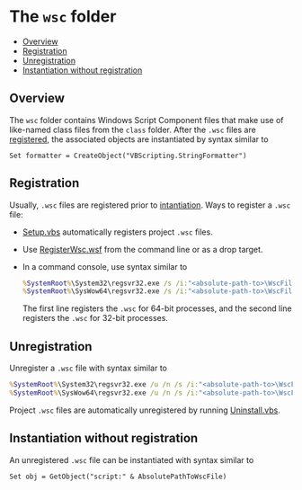 # The `wsc` folder

- [Overview](#overview)  
- [Registration](#registration)  
- [Unregistration](#unregistration)  
- [Instantiation without registration](#instantiation-without-registration)  

## Overview

The `wsc` folder contains Windows Script Component files that make use of like-named class files from the `class` folder. After the `.wsc` files are [registered](#registration), the associated objects are instantiated by syntax similar to

```vbs
Set formatter = CreateObject("VBScripting.StringFormatter")
```

## Registration

Usually, `.wsc` files are registered prior to [intantiation](#overview). Ways to register a `.wsc` file:

- [Setup.vbs](../../Setup.vbs) automatically registers project `.wsc` files.

- Use [RegisterWsc.wsf](../../examples/RegisterWsc.wsf) from the command line or as a drop target.

- In a command console, use syntax similar to

    ``` cmd
    %SystemRoot%\System32\regsvr32.exe /s /i:"<absolute-path-to>\WscFile.wsc" scrobj.dll
    %SystemRoot%\SysWow64\regsvr32.exe /s /i:"<absolute-path-to>\WscFile.wsc" scrobj.dll
    ```

    The first line registers the `.wsc` for 64-bit processes, and the second line registers the `.wsc` for 32-bit processes.

## Unregistration

Unregister a `.wsc` file with syntax similar to

``` cmd
%SystemRoot%\System32\regsvr32.exe /u /n /s /i:"<absolute-path-to>\WscFile.wsc" scrobj.dll
%SystemRoot%\SysWow64\regsvr32.exe /u /n /s /i:"<absolute-path-to>\WscFile.wsc" scrobj.dll
```

Project `.wsc` files are automatically unregistered by running [Uninstall.vbs](../../Uninstall.vbs).

## Instantiation without registration

An unregistered `.wsc` file can be instantiated with syntax similar to

```vbs
Set obj = GetObject("script:" & AbsolutePathToWscFile)
```
